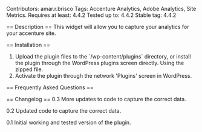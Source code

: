 Contributors: amar.r.brisco
Tags: Accenture Analytics, Adobe Analytics, Site Metrics.
Requires at least: 4.4.2
Tested up to: 4.4.2
Stable tag: 4.4.2

== Description ==
This widget will allow you to capture your analytics for your accenture site.

== Installation ==

1. Upload the plugin files to the \`/wp-content/plugins\` directory, or install the plugin through the WordPress plugins screen directly. Using the zipped file.
2. Activate the plugin through the network 'Plugins' screen in WordPress.

== Frequently Asked Questions ==

== Changelog ==
0.3
More updates to code to capture the correct data.

0.2
Updated code to capture the correct data.

0.1
Initial working and tested version of the plugin.
